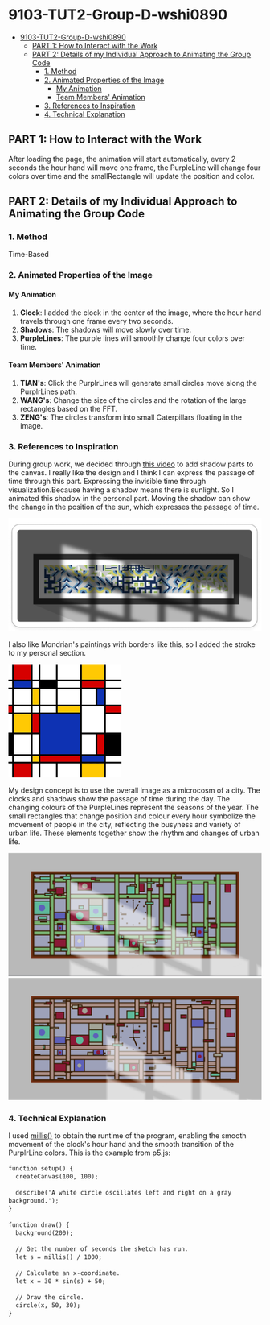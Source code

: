 # 9103-TUT2-Group-D-wshi0890


- [9103-TUT2-Group-D-wshi0890](#9103-tut2-group-d-wshi0890)
  - [PART 1: How to Interact with the Work](#part-1-how-to-interact-with-the-work)
  - [PART 2: Details of my Individual Approach to Animating the Group Code](#part-2-details-of-my-individual-approach-to-animating-the-group-code)
    - [1. Method](#1-method)
    - [2. Animated Properties of the Image](#2-animated-properties-of-the-image)
      - [My Animation](#my-animation)
      - [Team Members' Animation](#team-members-animation)
    - [3. References to Inspiration](#3-references-to-inspiration)
    - [4. Technical Explanation](#4-technical-explanation)


## PART 1: How to Interact with the Work
After loading the page, the animation will start automatically, every 2 seconds the hour hand will move one frame, the PurpleLine will change four colors over time and the smallRectangle will update the position and color.

## PART 2: Details of my Individual Approach to Animating the Group Code
### 1. Method
Time-Based

### 2. Animated Properties of the Image
#### My Animation
1. **Clock**: I added the clock in the center of the image, where the hour hand travels through one frame every two seconds.
2. **Shadows**: The shadows will move slowly over time.
3. **PurpleLines**: The purple lines will smoothly change four colors over time.
#### Team Members' Animation
1. **TIAN's**: Click the PurplrLines will generate small circles move along the PurplrLines path.
2. **WANG's**: Change the size of the circles and the rotation of the large rectangles based on the FFT.
3. **ZENG's**: The circles transform into small Caterpillars floating in the image.
  
### 3. References to Inspiration
  During group work, we decided through [this video](https://openprocessing.org/sketch/2259882) to add shadow parts to the canvas. I really like the design and I think I can express the passage of time through this part. Expressing the invisible time through visualization.Because having a shadow means there is sunlight. So I animated this shadow in the personal part. Moving the shadow can show the change in the position of the sun, which expresses the passage of time.

![1](readmeImages/1.png)

  I also like Mondrian's paintings with borders like this, so I added the stroke to my personal section.

![2](readmeImages/2.png)

  My design concept is to use the overall image as a microcosm of a city. The clocks and shadows show the passage of time during the day. The changing colours of the PurpleLines represent the seasons of the year. The small rectangles that change position and colour every hour symbolize the movement of people in the city, reflecting the busyness and variety of urban life. These elements together show the rhythm and changes of urban life.
  
![3](readmeImages/3.png)
![4](readmeImages/4.png)

### 4. Technical Explanation
I used [millis()](https://p5js.org/reference/#/p5/millis) to obtain the runtime of the program, enabling the smooth movement of the clock's hour hand and the smooth transition of the PurplrLine colors. This is the example from p5.js:
```
function setup() {
  createCanvas(100, 100);

  describe('A white circle oscillates left and right on a gray background.');
}

function draw() {
  background(200);

  // Get the number of seconds the sketch has run.
  let s = millis() / 1000;

  // Calculate an x-coordinate.
  let x = 30 * sin(s) + 50;

  // Draw the circle.
  circle(x, 50, 30);
}
```